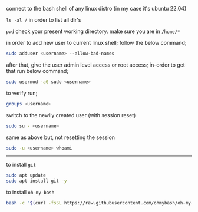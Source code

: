connect to the bash shell of any linux distro (in my case it's ubuntu 22.04)

`ls -al /` in order to list all dir's

`pwd` check your present working directory. make sure you are in `/home/*`

in order to add new user to current linux shell; follow the below command;

```sh
sudo adduser <username> --allow-bad-names
```

after that, give the user admin level access or root access; in-order to get that run below command;

```sh
sudo usermod -aG sudo <username>
```

to verify run;

```sh
groups <username>
```

switch to the newliy created user (with session reset)

```sh
sudo su - <username>
```

same as above but, not resetting the session

```sh
sudo -u <username> whoami
```

---

to install `git`

```sh
sudo apt update
sudo apt install git -y
```

to install `oh-my-bash`

```sh
bash -c "$(curl -fsSL https://raw.githubusercontent.com/ohmybash/oh-my-bash/master/tools/install.sh)"
```
